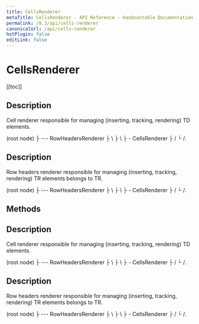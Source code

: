 ```yaml
---
title: CellsRenderer
metaTitle: CellsRenderer - API Reference - Handsontable Documentation
permalink: /8.3/api/cells-renderer
canonicalUrl: /api/cells-renderer
hotPlugin: false
editLink: false
---
```


# CellsRenderer

[[toc]]

## Description

Cell renderer responsible for managing (inserting, tracking, rendering) TD elements.

  <tr> (root node)
    ├ <th>   --- RowHeadersRenderer
    ├ <td>   \
    ├ <td>    \
    ├ <td>     - CellsRenderer
    ├ <td>    /
    └ <td>   /.



## Description

Row headers renderer responsible for managing (inserting, tracking, rendering) TR elements belongs to TR.

  <tr> (root node)
    ├ <th>   --- RowHeadersRenderer
    ├ <td>   \
    ├ <td>    \
    ├ <td>     - CellsRenderer
    ├ <td>    /
    └ <td>   /.


## Methods

## Description

Cell renderer responsible for managing (inserting, tracking, rendering) TD elements.

  <tr> (root node)
    ├ <th>   --- RowHeadersRenderer
    ├ <td>   \
    ├ <td>    \
    ├ <td>     - CellsRenderer
    ├ <td>    /
    └ <td>   /.



## Description

Row headers renderer responsible for managing (inserting, tracking, rendering) TR elements belongs to TR.

  <tr> (root node)
    ├ <th>   --- RowHeadersRenderer
    ├ <td>   \
    ├ <td>    \
    ├ <td>     - CellsRenderer
    ├ <td>    /
    └ <td>   /.



